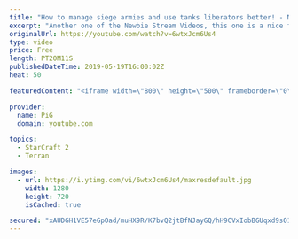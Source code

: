 ```yaml
---
title: "How to manage siege armies and use tanks liberators better! - Newbie Stream"
excerpt: "Another one of the Newbie Stream Videos, this one is a nice free bit of coaching for you guys!    Like the content? Then consider to leave a thumbs up and subscribe! ;) Videos don’t appear in your feed and you want to get notified about new uploads? Press the bell Icon :) -- Watch live at https://www.twitch.tv/x5_pig"
originalUrl: https://youtube.com/watch?v=6wtxJcm6Us4
type: video
price: Free
length: PT20M11S
publishedDateTime: 2019-05-19T16:00:02Z
heat: 50

featuredContent: "<iframe width=\"800\" height=\"500\" frameborder=\"0\" src=\"https://www.youtube.com/embed/6wtxJcm6Us4\" allow=\"accelerometer; autoplay; encrypted-media; gyroscope; picture-in-picture\" allowfullscreen></iframe>"

provider:
  name: PiG
  domain: youtube.com

topics:
  - StarCraft 2
  - Terran

images:
  - url: https://i.ytimg.com/vi/6wtxJcm6Us4/maxresdefault.jpg
    width: 1280
    height: 720
    isCached: true

secured: "xAUDGH1VE57eGpOad/muHX9R/K7bvQ2jtBfNJayGQ/hH9CVxIobBGUqxd9sO1qp03BTAbzub0YK1CoQTN7muW4D36ToqSpsN92Av7gSs6UOu0nNJHrHTgWwb2hKihl5JSpF0xUlb3wGgP1MSWktyGfWE/5rC+TwODi9nure9nsAAml+c695koBqVWoiilqoc4+S9up7R5k5zFRBIDN4DG1wD0/c1CCw3R8DbjTviBb9pI1AvEksfQEUOORtLWePYJkGhJa/Bo/3lVvuA7WsMtlO2/D99EInrqBK71yjYtoVsetnPGG4A9vN1OJiOmU+DdbksLwvggdBCmANwKA4VgmE1RrcJjX/7S3q5oXcIauOccDrjeNucU+tjYG1SVLYXjgmUAitcInxFfAWdX4gmcEBdia66xXMzui1oKqZeaKE=;VzQd++bpnztEqO60dm+UJA=="
---
```


